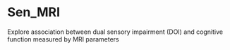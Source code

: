 # Sen_MRI
Explore association between dual sensory impairment (DOI) and cognitive function measured by MRI parameters 
